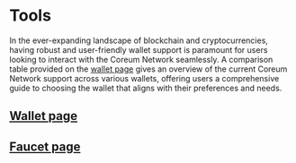 # Tools

In the ever-expanding landscape of blockchain and cryptocurrencies, having robust and user-friendly wallet support is paramount for users looking to interact with the Coreum Network seamlessly. A comparison table provided on the [wallet page](wallets.md) gives an overview of the current Coreum Network support across various wallets, offering users a comprehensive guide to choosing the wallet that aligns with their preferences and needs.

## [Wallet page](wallets.md)

## [Faucet page](faucet.md)
